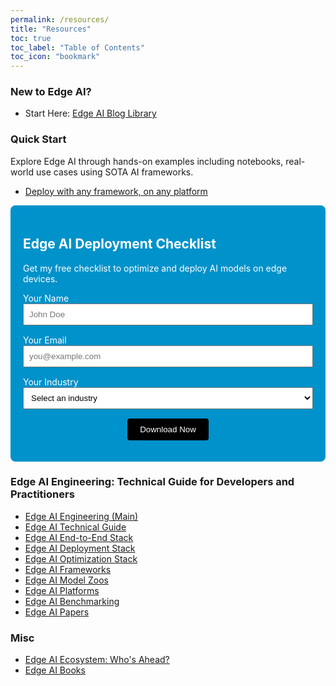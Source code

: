 ```yaml
---
permalink: /resources/
title: "Resources"
toc: true
toc_label: "Table of Contents"
toc_icon: "bookmark"
---
```


### New to Edge AI? 
- Start Here: [Edge AI Blog Library](https://afondiel.github.io/posts/)

### Quick Start

Explore Edge AI through hands-on examples including notebooks, real-world use cases using SOTA AI frameworks.
- [Deploy with any framework, on any platform](https://github.com/afondiel/computer-science-notebook/tree/master/core/systems/edge-computing/edge-ai/lab/examples)

<section id="lead-magnet" style="background: #0092CA; color: white; padding: 20px; border-radius: 8px;">
  <h2>Edge AI Deployment Checklist</h2>
  <p>Get my free checklist to optimize and deploy AI models on edge devices.</p>
  <form action="https://formspree.io/f/xkgjgwkr" method="POST">
    <label for="name">Your Name</label>
    <input name="name" id="name" type="text" required placeholder="John Doe" style="width: 100%; padding: 8px; margin-bottom: 15px;">
    <label for="email">Your Email</label>
    <input name="email" id="email" type="email" required placeholder="you@example.com" style="width: 100%; padding: 8px; margin-bottom: 15px;">
    <label for="industry">Your Industry</label>
    <select name="industry" id="industry" required style="width: 100%; padding: 8px; margin-bottom: 15px;">
      <option value="" disabled selected>Select an industry</option>
      <option value="Agriculture">Agriculture</option>
      <option value="Automotive">Automotive</option>
      <option value="Healthcare">Healthcare</option>
      <option value="Manufacturing">Manufacturing</option>
      <option value="Retail">Retail</option>
      <option value="Robotics">Robotics</option>
      <option value="Security">Security</option>
      <option value="Smart Cities">Smart Cities</option>
      <option value="UAVs">UAVs</option>
      <option value="Other">Other</option>
    </select>
    <div style="text-align: center">
    <button type="submit" style="background: #000000; color: #FFFFFF; padding: 10px 20px; border: none; border-radius: 4px;">Download Now</button>
    </div>
  </form>
</section>

### Edge AI Engineering: Technical Guide for Developers and Practitioners

- [Edge AI Engineering (Main)](https://github.com/afondiel/edge-ai-engineering)
- [Edge AI Technical Guide](https://github.com/afondiel/computer-science-notebook/tree/master/core/systems/edge-computing/edge-ai/concepts)
- [Edge AI End-to-End Stack](https://www.qualcomm.com/developer/artificial-intelligence)
- [Edge AI Deployment Stack](https://github.com/afondiel/computer-science-notebook/tree/master/core/systems/edge-computing/edge-ai/concepts/deployment)
- [Edge AI Optimization Stack](https://github.com/afondiel/computer-science-notebook/tree/master/core/systems/edge-computing/edge-ai/concepts/optimization)
- [Edge AI Frameworks](https://github.com/afondiel/computer-science-notebook/tree/master/core/systems/edge-computing/edge-ai/concepts/frameworks)
- [Edge AI Model Zoos](https://github.com/afondiel/Edge-AI-Model-Zoo)
- [Edge AI Platforms](https://github.com/afondiel/Edge-AI-Platforms)
- [Edge AI Benchmarking](https://github.com/afondiel/Edge-AI-Model-Zoo/blob/main/model-bench-guide.md)
- [Edge AI Papers](https://github.com/afondiel/computer-science-notebook/blob/master/core/systems/edge-computing/edge-ai/resources/edge_ai_papers_news.md)

### Misc
- [Edge AI Ecosystem: Who's Ahead?](https://github.com/afondiel/computer-science-notebook/tree/master/core/systems/edge-computing/edge-ai/industry-applications)
- [Edge AI Books](https://github.com/afondiel/cs-books/blob/main/README.md#edge-computing)